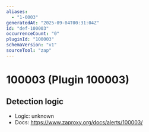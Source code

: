 ```yaml
---
aliases:
  - "1-0003"
generatedAt: "2025-09-04T00:31:04Z"
id: "def-100003"
occurrenceCount: "0"
pluginId: "100003"
schemaVersion: "v1"
sourceTool: "zap"
---
```


# 100003 (Plugin 100003)

## Detection logic

- Logic: unknown
- Docs: https://www.zaproxy.org/docs/alerts/100003/

